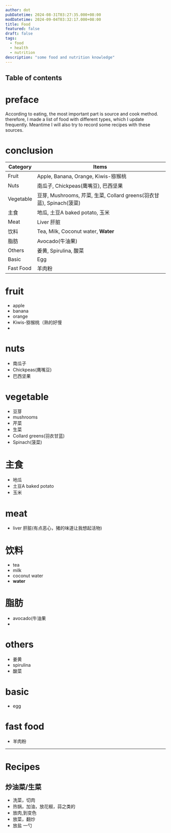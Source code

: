 ```yaml
---
author: dot
pubDatetime: 2024-08-31T03:27:35.000+08:00
modDatetime: 2024-09-04T03:32:17.000+08:00
title: Food
featured: false
draft: false
tags:
  - food
  - health
  - nutrition
description: "some food and nutrition knowledge"
---
```

## Table of contents

# preface

According to eating, the most important part is source and cook method. therefore, I made a list of food with different types, which I update frequently. Meantime I will also try to record some recipes with these sources.

# conclusion
| Category   | Items                                                                     |
|------------|---------------------------------------------------------------------------|
| Fruit      | Apple, Banana, Orange, Kiwis-猕猴桃                                        |
| Nuts       | 南瓜子, Chickpeas(鹰嘴豆), 巴西坚果                                         |
| Vegetable  | 豆芽, Mushrooms, 芹菜, 生菜, Collard greens(羽衣甘蓝), Spinach(菠菜)         |
| 主食        | 地瓜, 土豆A baked potato, 玉米                                             |
| Meat       | Liver 肝脏                                                                 |
| 饮料        | Tea, Milk, Coconut water, **Water**                                       |
| 脂肪        | Avocado(牛油果)                                                           |
| Others     | 姜黄, Spirulina, 酸菜                                                      |
| Basic      | Egg                                                                       |
| Fast Food  | 羊肉粉                                                                     |

# fruit
- apple
- banana
- orange
- Kiwis-猕猴桃（熟的好慢
- 

# nuts
- 南瓜子
- Chickpeas(鹰嘴豆)
- 巴西坚果


# vegetable
- 豆芽
- mushrooms
- 芹菜
- 生菜
- Collard greens(羽衣甘蓝)
- Spinach(菠菜)

# 主食
- 地瓜
- 土豆A baked potato
- 玉米

# meat
- liver 肝脏(有点恶心，猪的味道让我想起活物)

# 饮料
- tea
- milk
- coconut water
- **water**

# 脂肪
- avocado(牛油果
- 

# others
- 姜黄
- spirulina
- 酸菜

# basic
- egg

# fast food
- 羊肉粉


---

# Recipes

## 炒油菜/生菜

- 洗菜，切肉
- 热锅，加油，放花椒，蒜之类的
- 放肉,到变色
- 放菜，翻炒
- 放盐 一勺

  